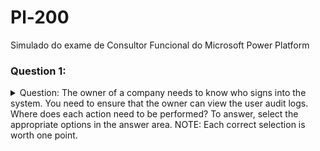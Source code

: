 # Pl-200
Simulado do exame de Consultor Funcional do Microsoft Power Platform

### Question 1:
<details>
<summary>Question: The owner of a company needs to know who signs into the system.  
You need to ensure that the owner can view the user audit logs.  
Where does each action need to be performed? To answer, select the appropriate options in the answer area.  
NOTE: Each correct selection is worth one point.</summary>

**Response:**  
System settings

</details>
